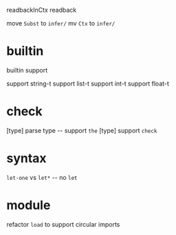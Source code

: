 readbackInCtx
readback

move `Subst` to `infer/`
mv `Ctx` to `infer/`

# builtin

builtin support

support string-t
support list-t
support int-t
support float-t

# check

[type] parse type -- support `the`
[type] support `check`

# syntax

`let-one` vs `let*` -- no `let`

# module

refactor `load` to support circular imports
